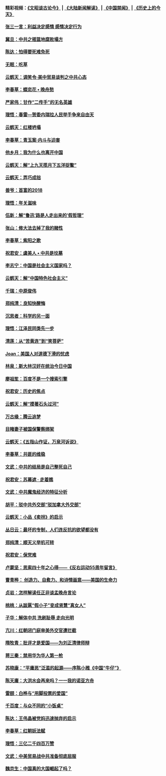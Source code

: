 #### 精彩视频：[《文昭谈古论今》](https://github.com/gfw-breaker/wenzhao) | [《大陆新闻解读》](https://github.com/gfw-breaker/ntdtv-comedy) | [《中国禁闻》](https://github.com/gfw-breaker/ntdtv-news) | [《历史上的今天》](https://github.com/gfw-breaker/today-in-history) 

#### [张三一言：利益决定感情 感情决定行为](../pages/nsc993/n11012463.md?t=01302130) 

#### [冀旦：中共之摇篮地腐败塌方](../pages/nsc993/n11009533.md?t=01302130) 

#### [陈达：怕得要死难免死](../pages/nsc993/n11009520.md?t=01302130) 

#### [无眠：吃草](../pages/nsc993/n11007940.md?t=01302130) 

#### [云鹤天：调笑令‧美中贸易谈判之中共心态](../pages/nsc993/n11007670.md?t=01302130) 

#### [李春草：蝶恋花  •  晚舟愁](../pages/nsc993/n11006605.md?t=01302130) 

#### [严家伟：甘作“二传手”的无名英雄](../pages/nsc993/n11005340.md?t=01302130) 

#### [理悟：春雷—贺委内瑞拉人民举手争来自由天](../pages/nsc993/n11005334.md?t=01302130) 

#### [云鹤天：红楼坍塌](../pages/nsc993/n11005318.md?t=01302130) 

#### [李春草：青玉案·内斗与迫害](../pages/nsc993/n11005306.md?t=01302130) 

#### [他乡月：我为什么也离开中国](../pages/nsc993/n11003553.md?t=01302130) 

#### [云鹤天：解“上九天揽月下五洋捉鳖”](../pages/nsc993/n11000750.md?t=01302130) 

#### [云鹤天：弄巧成拙](../pages/nsc993/n11000722.md?t=01302130) 

#### [兽爷：首富的2018](../pages/nsc993/n11000693.md?t=01302130) 

#### [理悟：年关滋味](../pages/nsc993/n10998847.md?t=01302130) 

#### [伍新：解“鲁迅‘路是人走出来的’假哲理”](../pages/nsc993/n10998777.md?t=01302130) 

#### [张山：修大法去掉了我的赌性](../pages/nsc993/n10997702.md?t=01302130) 

#### [李春草：紫阳之歌](../pages/nsc993/n10997679.md?t=01302130) 

#### [祝君安：虞美人 • 中共是坟墓](../pages/nsc993/n10996090.md?t=01302130) 

#### [李志宁：中国是社会主义国家吗？](../pages/nsc993/n10996097.md?t=01302130) 

#### [云鹤天：解“中国特色社会主义”](../pages/nsc993/n10996043.md?t=01302130) 

#### [千瑞：中原俊伟](../pages/nsc993/n10995401.md?t=01302130) 

#### [郑纯清：良知快醒悔](../pages/nsc993/n10995385.md?t=01302130) 

#### [沉思者：科学的另一面](../pages/nsc993/n10996074.md?t=01302130) 

#### [理悟：江泽民同类先一步](../pages/nsc993/n10995378.md?t=01302130) 

#### [清莲：从“苦黄连”到“笑菩萨”](../pages/nsc993/n10995466.md?t=01302130) 

#### [Joan：美国人对道德下滑的忧虑](../pages/nsc993/n10995424.md?t=01302130) 

#### [林泉：斯大林汉奸在统治今日中国](../pages/nsc993/n10995210.md?t=01302130) 

#### [廖祖笙：百度不是一个搜索引擎](../pages/nsc993/n10994961.md?t=01302130) 

#### [祝君安：历史的焦点](../pages/nsc993/n10994925.md?t=01302130) 

#### [云鹤天：解“摸著石头过河”](../pages/nsc993/n10993325.md?t=01302130) 

#### [万古缘：腾云追梦](../pages/nsc993/n10993120.md?t=01302130) 

#### [目睹妻子被国保警察绑架](../pages/nsc993/n10991525.md?t=01302130) 

#### [云鹤天：《五指山作证，万泉河诉说》](../pages/nsc993/n10991603.md?t=01302130) 

#### [李春草：共匪的维稳](../pages/nsc993/n10991348.md?t=01302130) 

#### [文武：中共的结局是自己整死自己](../pages/nsc993/n10989899.md?t=01302130) 

#### [祝君安：苏幕遮 · 走着瞧](../pages/nsc993/n10988901.md?t=01302130) 

#### [文武：中共魔鬼经济的特征分析](../pages/nsc993/n10987387.md?t=01302130) 

#### [胡平：驳中共外交部“驳加拿大外交部”](../pages/nsc993/n10987378.md?t=01302130) 

#### [云鹤天：小品《卖拐》的启示](../pages/nsc993/n10984392.md?t=01302130) 

#### [丛日云：最坏的专制，人们连反抗的欲望都没有](../pages/nsc993/n10984377.md?t=01302130) 

#### [郑纯清：顺天义举机可转](../pages/nsc993/n10984369.md?t=01302130) 

#### [祝君安：保党难](../pages/nsc993/n10984362.md?t=01302130) 

#### [卢蒙坚：思索四十年之心得——《反右运动55周年留言》](../pages/nsc993/n10984355.md?t=01302130) 

#### [曹青桦： 创造力、自愈力、和诗情画意——美国的生命力](../pages/nsc993/n10984216.md?t=01302130) 

#### [贞岩：怎样解读任正非谈孟晚舟言论](../pages/nsc993/n10984650.md?t=01302130) 

#### [桃桃：从跋扈“假小子”变成贤慧“真女人”](../pages/nsc993/n10984416.md?t=01302130) 

#### [子华：解体中共 洗刷耻辱 走向光明](../pages/nsc993/n10984019.md?t=01302130) 

#### [亢川：红朝闭门庭审美外交官遭拦截](../pages/nsc993/n10984050.md?t=01302130) 

#### [隋牧青：批评才是爱国——为刘正清律师辩](../pages/nsc993/n10983057.md?t=01302130) 

#### [蒋三秦：禁用华为华人第一枪](../pages/nsc993/n10982973.md?t=01302130) 

#### [苏晓康：“平庸恶”泛滥的起源——序陈小雅《中国“牛仔”》](../pages/nsc993/n10982008.md?t=01302130) 

#### [陈天庸：大洪水会再来吗？一一我的诺亚方舟](../pages/nsc993/n10981086.md?t=01302130) 

#### [雷颐：白桦与“用脚投票的爱国”](../pages/nsc993/n10981048.md?t=01302130) 

#### [千百度：与众不同的“小饭桌”](../pages/nsc993/n10978639.md?t=01302130) 

#### [陈达：王伟晶被党妈迅速抛弃的启示](../pages/nsc993/n10976450.md?t=01302130) 

#### [李春草：红朝妖法赋](../pages/nsc993/n10976387.md?t=01302130) 

#### [理悟：三亿二千四百万赞](../pages/nsc993/n10975966.md?t=01302130) 

#### [文武：中美贸易战中共准备彻底屈服](../pages/nsc993/n10974571.md?t=01302130) 

#### [魏京生：中国真的大国崛起了吗？](../pages/nsc993/n10974530.md?t=01302130) 

